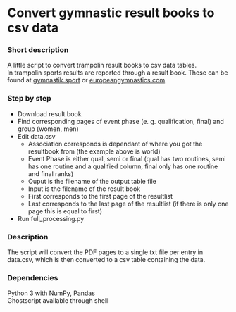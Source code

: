 # Convert gymnastic result books to csv data

### Short description

A little script to convert trampolin result books to csv data tables.  
In trampolin sports results are reported through a result book. These can be found at [gymnastik.sport](https://www.gymnastics.sport/site/events/searchresults.php) or [europeangymnastics.com](https://www.europeangymnastics.com/events)

### Step by step  

- Download result book
- Find corresponding pages of event phase (e. g. qualification, final) and group (women, men)
- Edit data.csv
	- Association corresponds is dependant of where you got the resultbook from (the example above is world)
	- Event Phase is either qual, semi or final (qual has two routines, semi has one routine and a qualified column, final only has one routine and final ranks)
	- Ouput is the filename of the output table file
	- Input is the filename of the result book
	- First corresponds to the first page of the resultlist
	- Last corresponds to the last page of the resultlist (if there is only one page this is equal to first)
- Run full_processing.py

### Description	

The script will convert the PDF pages to a single txt file per entry in data.csv, which is then converted to a csv table containing the data.

### Dependencies

Python 3 with NumPy, Pandas  
Ghostscript available through shell